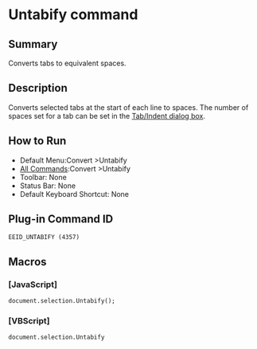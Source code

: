 # Untabify command

## Summary

Converts tabs to equivalent spaces.

## Description

Converts selected tabs at the start of each line to spaces. The
number of spaces set for a tab
can be set in the [Tab/Indent dialog box](../../dlg/properties/general/indent/index).

## How to Run

- Default Menu:Convert \>Untabify
- [All Commands](../tools/all_commands):Convert \>Untabify
- Toolbar: None
- Status Bar: None
- Default Keyboard Shortcut: None

## Plug-in Command ID

```
EEID_UNTABIFY (4357)```

## Macros

### \[JavaScript\]

```
document.selection.Untabify();
```

### \[VBScript\]

```
document.selection.Untabify
```
